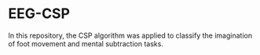 # EEG-CSP
In this repository, the CSP algorithm was applied to classify the imagination of foot movement and mental subtraction tasks.
